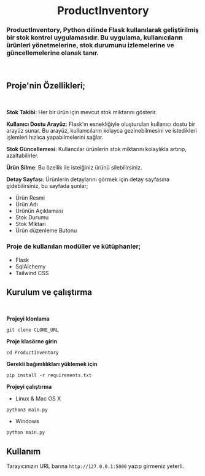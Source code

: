 <h1 align="center">ProductInventory</h1>

### ProductInventory, Python dilinde Flask kullanılarak geliştirilmiş bir stok kontrol uygulamasıdır. Bu uygulama, kullanıcıların ürünleri yönetmelerine, stok durumunu izlemelerine ve güncellemelerine olanak tanır.

<br>

## Proje'nin Özellikleri;

<br>

**Stok Takibi**: Her bir ürün için mevcut stok miktarını gösterir.

**Kullanıcı Dostu Arayüz**: Flask'ın esnekliğiyle oluşturulan kullanıcı dostu bir arayüz sunar. Bu arayüz, kullanıcıların kolayca gezinebilmesini ve istedikleri işlemleri hızlıca yapabilmelerini sağlar.

**Stok Güncellemesi**: Kullancılar ürünlerin stok miktarını kolaylıkla artırıp, azaltabilirler.

**Ürün Silme**: Bu özellik ile isteiğiniz ürünü silebilirsiniz.

**Detay Sayfası**: Ürünlerin detaylarını görmek için detay sayfasına gidebilirsiniz, bu sayfada şunlar;

-   Ürün Resmi
-   Ürün Adı
-   Ürünün Açıklaması
-   Stok Durumu
-   Stok Miktarı
-   Ürün düzenleme Butonu

### Proje de kullanılan modüller ve kütüphanler;

-   Flask
-   SqlAlchemy
-   Tailwind CSS

## Kurulum ve çalıştırma

<br>

**Projeyi klonlama**

```shell
git clone CLONE_URL
```

**Proje klasörne girin**

```shell
cd ProductInventory
```

**Gerekli bağımlılıkları yüklemek için**

```shell
pip install -r requirements.txt
```

**Projeyi çalıştırma**

-   Linux & Mac OS X

```shell
python3 main.py
```

-   Windows

```shell
python main.py
```

## Kullanım

Tarayıcınızın URL barına `http://127.0.0.1:5000` yazıp girmeniz yeterli.
